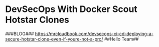 # DevSecOps With Docker Scout Hotstar Clones

###BLOG###
https://mrcloudbook.com/devsecops-ci-cd-deploying-a-secure-hotstar-clone-even-if-youre-not-a-pro/
##Hello Team##
